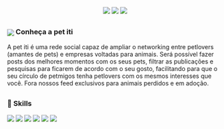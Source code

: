 <div align="center">
  <img src="https://img.shields.io/github/languages/count/Orion-TCC/petiti?style=for-the-badge">
  <img src="https://img.shields.io/github/repo-size/Orion-TCC/petiti?style=for-the-badge">
  <img src="https://img.shields.io/github/last-commit/Orion-TCC/petiti?color=blue&style=for-the-badge">

</div>

##

### <div><img src="https://user-images.githubusercontent.com/68068215/199219044-55a817cf-34ea-4fdf-bcf6-ca760be175c9.svg" align="center"> Conheça a pet iti </div>

A pet iti é uma rede social capaz de ampliar o networking entre petlovers (amantes de pets) e empresas voltadas para animais. Será possível fazer posts dos melhores momentos com os seus pets, filtrar as publicações e pesquisas para ficarem de acordo com o seu gosto, facilitando para que o seu círculo de petmigos tenha petlovers com os mesmos interesses que você. Fora nossos feed exclusivos para animais perdidos e em adoção.

##

<div>

### 🚀 Skills
<img src="https://img.shields.io/badge/PHP-777BB4?style=for-the-badge&logo=php&logoColor=white">
<img src="https://img.shields.io/badge/MySQL-005C84?style=for-the-badge&logo=mysql&logoColor=white">
<img src="https://img.shields.io/badge/HTML5-E34F26?style=for-the-badge&logo=html5&logoColor=white">
<img src="https://img.shields.io/badge/CSS3-1572B6?style=for-the-badge&logo=css3&logoColor=white">
<img src="https://img.shields.io/badge/JavaScript-323330?style=for-the-badge&logo=javascript&logoColor=F7DF1E">
<img src="https://img.shields.io/badge/jquery-%230769AD.svg?style=for-the-badge&logo=jquery&logoColor=white">
    
</div>
